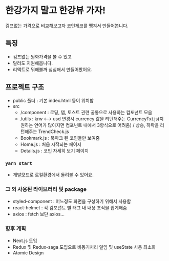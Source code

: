 # 한강가지 말고 한강뷰 가자!

김프없는 가격으로 비교해보고자 코인게코를 땡겨서 만들어봅니다.

## 특징

- 김프없는 원화가격을 볼 수 있고
- 달러도 지원해봅니다.
- 리액트로 뭐해볼까 심심해서 만들어봤어요.

## 프로젝트 구조

- public 폴더 : 기본 index.html 등이 위치함
- src
  - /component : 로딩, 탭, 토스트 관련 공통으로 사용하는 컴포넌트 모음
  - /utils : krw <--> usd 변경시 currency 값을 리턴해주는 CurrencyTxt.js(지원하는 언어가 많아지면 컴포넌트 내에서 3항식으로 어려움) / 상승, 하락을 리턴해주는 TrendCheck.js
  - Bookmark.js : 북마크 된 코인들만 보여줌
  - Home.js : 처음 시작되는 페이지
  - Details.js : 코인 자세히 보기 페이지

### `yarn start`

- 개발모드로 로컬환경에서 돌려볼 수 있어요.

### 그 외 사용된 라이브러리 및 package

- styled-component : 어느정도 화면을 구성하기 위해서 사용함
- react-helmet : 각 컴포넌트 별 <head> 태그 내 내용 조작을 쉽게해줌
- axios : fetch 보단 axios...

### 향후 계획
- Next.js 도입
- Redux 및 Redux-saga 도입으로 비동기처리 일임 및 useState 사용 최소화
- Atomic Design
